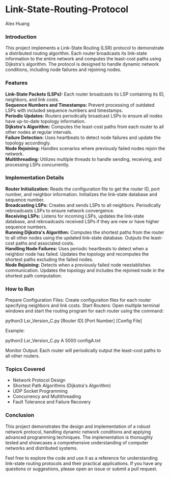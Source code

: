 # Link-State-Routing-Protocol
Alex Huang

### Introduction <br>
This project implements a Link-State Routing (LSR) protocol to demonstrate a distributed routing algorithm. Each router broadcasts its link-state information to the entire network and computes the least-cost paths using Dijkstra's algorithm. The protocol is designed to handle dynamic network conditions, including node failures and rejoining nodes.

### Features <br>
**Link-State Packets (LSPs):** Each router broadcasts its LSP containing its ID, neighbors, and link costs. <br>
**Sequence Numbers and Timestamps:** Prevent processing of outdated LSPs with included sequence numbers and timestamps. <br>
**Periodic Updates:** Routers periodically broadcast LSPs to ensure all nodes have up-to-date topology information. <br>
**Dijkstra's Algorithm:** Computes the least-cost paths from each router to all other nodes at regular intervals. <br>
**Failure Detection:** Uses heartbeats to detect node failures and update the topology accordingly. <br>
**Node Rejoining:** Handles scenarios where previously failed nodes rejoin the network. <br>
**Multithreading:** Utilizes multiple threads to handle sending, receiving, and processing LSPs concurrently. <br>

### Implementation Details <br>
**Router Initialization:** Reads the configuration file to get the router ID, port number, and neighbor information. Initializes the link-state database and sequence number. <br>
**Broadcasting LSPs:** Creates and sends LSPs to all neighbors. Periodically rebroadcasts LSPs to ensure network convergence. <br>
**Receiving LSPs:** Listens for incoming LSPs, updates the link-state database, and rebroadcasts received LSPs if they are new or have higher sequence numbers. <br>
**Running Dijkstra's Algorithm:** Computes the shortest paths from the router to all other nodes using the updated link-state database. Outputs the least-cost paths and associated costs. <br>
**Handling Node Failures:** Uses periodic heartbeats to detect when a neighbor node has failed. Updates the topology and recomputes the shortest paths excluding the failed nodes. <br>
**Node Rejoining:** Detects when a previously failed node reestablishes communication. Updates the topology and includes the rejoined node in the shortest path computation. <br>

### How to Run
Prepare Configuration Files: Create configuration files for each router specifying neighbors and link costs.
Start Routers: Open multiple terminal windows and start the routing program for each router using the command:

python3 Lsr_Version_C.py [Router ID] [Port Number] [Config File]

Example:

python3 Lsr_Version_C.py A 5000 configA.txt

Monitor Output: Each router will periodically output the least-cost paths to all other routers.

### Topics Covered <br>
- Network Protocol Design <br>
- Shortest Path Algorithms (Dijkstra's Algorithm) <br>
- UDP Socket Programming <br>
- Concurrency and Multithreading <br>
- Fault Tolerance and Failure Recovery <br>

### Conclusion <br>
This project demonstrates the design and implementation of a robust network protocol, handling dynamic network conditions and applying advanced programming techniques. The implementation is thoroughly tested and showcases a comprehensive understanding of computer networks and distributed systems.

Feel free to explore the code and use it as a reference for understanding link-state routing protocols and their practical applications. If you have any questions or suggestions, please open an issue or submit a pull request.
